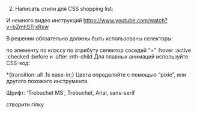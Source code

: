 2) Написать стили для CSS shopping list:

И немного видео инструкций https://www.youtube.com/watch?v=bZmhSTrxRxw  

В решении обязательно должны быть использованы селекторы:

по элементу
по классу
по атрибуту
селектор соседей “+”
:hover
:active
:checked
:before и :after
:nth-child
Для плавных анимаций используйте CSS-код:

*{transition: all .1s ease-in;}
Цвета определяйте с помощью “pixie”, или другого похожего инструмента.

Шрифт: \'Trebuchet MS\', Trebuchet, Arial, sans-serif

створити гілку